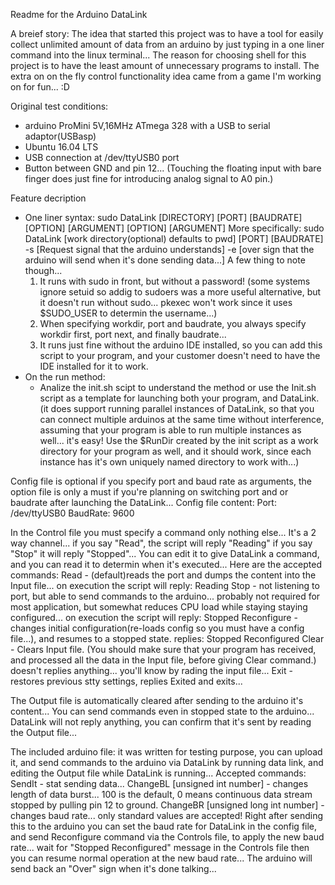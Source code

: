 Readme for the Arduino DataLink

A breief story:
  The idea that started this project was to have a tool for easily collect unlimited amount of data from an arduino by just typing in a one liner command into the linux terminal...
  The reason for choosing shell for this project is to have the least amount of unnecessary programs to install.
  The extra on on the fly control functionality idea came from a game I'm working on for fun... :D

Original test conditions:
- arduino ProMini 5V,16MHz ATmega 328 with a USB to serial adaptor(USBasp)
- Ubuntu 16.04 LTS
- USB connection at /dev/ttyUSB0 port
- Button between GND and pin 12... (Touching the floating input with bare finger does just fine for introducing analog signal to A0 pin.)

Feature decription
- One liner syntax: sudo DataLink [DIRECTORY] [PORT] [BAUDRATE] [OPTION] [ARGUMENT] [OPTION] [ARGUMENT]
More specifically: sudo DataLink [work directory(optional) defaults to pwd] [PORT] [BAUDRATE] -s [Request signal that the arduino understands] -e [over sign that the arduino will send when it's done sending data...]
A few thing to note though...
  1. It runs with sudo in front, but without a password! (some systems ignore setuid so addig to sudoers was a more useful alternative, but it doesn't run without sudo... pkexec won't work since it uses $SUDO_USER to determin the username...)
  2. When specifying workdir, port and baudrate, you always specify workdir first, port next, and finally baudrate...
  3. It runs just fine without the arduino IDE installed, so you can add this script to your program, and your customer doesn't need to have the IDE installed for it to work.
- On the run method:
  - Analize the init.sh scipt to understand the method or use the Init.sh script as a template for launching both your program, and DataLink. (it does support running parallel instances of DataLink, so that you can connect multiple arduinos at the same time without interference, assuming that your program is able to run multiple instances as well... it's easy! Use the $RunDir created by the init script as a work directory for your program as well, and it should work, since each instance has it's own uniquely named directory to work with...)

Config file is optional if you specify port and baud rate as arguments, the option file is only a must if you're planning on switching port and or baudrate after launching the DataLink...
Config file content:
Port: /dev/ttyUSB0
BaudRate: 9600

In the Control file you must specify a command only nothing else... It's a 2 way channel... if you say "Read", the script will reply "Reading" if you say "Stop" it will reply "Stopped"... You can edit it to give DataLink a command, and you can read it to determin when it's executed...
Here are the accepted commands:
Read - (default)reads the port and dumps the content into the Input file... on execution the script will reply: Reading
Stop - not listening to port, but able to send commands to the arduino... probably not required for most application, but somewhat reduces CPU load while staying staying configured... on execution the script will reply: Stopped
Reconfigure - changes initial configuration(re-loads config so you must have a config file...), and resumes to a stopped state. replies: Stopped Reconfigured
Clear - Clears Input file. (You should make sure that your program has received, and processed all the data in the Input file, before giving Clear command.) doesn't replies anything... you'll know by rading the input file...
Exit - restores previous stty settings, replies Exited and exits...

The Output file is automatically cleared after sending to the arduino it's content... You can send commands even in stopped state to the arduino... DataLink will not reply anything, you can confirm that it's sent by reading the Output file...

The included arduino file:
it was written for testing purpose, you can upload it, and send commands to the arduino via DataLink by running data link, and editing the Output file while DataLink is running...
Accepted commands:
SendIt - stat sending data...
ChangeBL [unsigned int number] - changes length of data burst... 100 is the default, 0 means continuous data stream stopped by pulling pin 12 to ground.
ChangeBR [unsigned long int number] - changes baud rate... only standard values are accepted! Right after sending this to the arduino you can set the baud rate for DataLink in the config file, and send Reconfigure command via the Controls file, to apply the new baud rate... wait for "Stopped Reconfigured" message in the Controls file then you can resume normal operation at the new baud rate...
The arduino will send back an "Over" sign when it's done talking...
